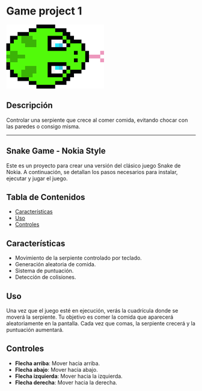 # Game project 1
![snake](7e43c64edabc048.png)
## Descripción

Controlar una serpiente que crece al comer comida, evitando chocar con las paredes o consigo misma.

---

## Snake Game - Nokia Style

Este es un proyecto para crear una versión del clásico juego Snake de Nokia. A continuación, se detallan los pasos necesarios para instalar, ejecutar y jugar el juego.

## Tabla de Contenidos

- [Características](#características)
- [Uso](#uso)
- [Controles](#controles)

## Características

- Movimiento de la serpiente controlado por teclado.
- Generación aleatoria de comida.
- Sistema de puntuación.
- Detección de colisiones.

## Uso

Una vez que el juego esté en ejecución, verás la cuadrícula donde se moverá la serpiente. Tu objetivo es comer la comida que aparecerá aleatoriamente en la pantalla. Cada vez que comas, la serpiente crecerá y la puntuación aumentará.

## Controles

- **Flecha arriba**: Mover hacia arriba.
- **Flecha abajo**: Mover hacia abajo.
- **Flecha izquierda**: Mover hacia la izquierda.
- **Flecha derecha**: Mover hacia la derecha.

